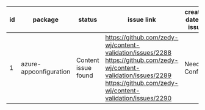 
| id | package | status | issue link | created date of issue | update date of issue | run date of pipeline | pipeline run link |
|----|---------|--------|------------|-----------------------|----------------------| ---------------------| ----------------- |
| 1 | azure-appconfiguration | Content issue found | https://github.com/zedy-wj/content-validation/issues/2288 https://github.com/zedy-wj/content-validation/issues/2289 https://github.com/zedy-wj/content-validation/issues/2290  | Need Confirm | Need Confirm | 7/1/2025 2:38:45 AM | https://dev.azure.com/v-wenjyu/content-validation-automation/_build/results?buildId=48 |